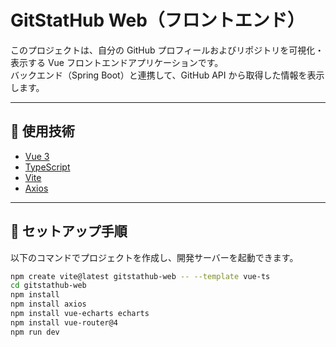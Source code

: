 # GitStatHub Web（フロントエンド）

このプロジェクトは、自分の GitHub プロフィールおよびリポジトリを可視化・表示する Vue フロントエンドアプリケーションです。  
バックエンド（Spring Boot）と連携して、GitHub API から取得した情報を表示します。

---

## 🔧 使用技術

- [Vue 3](https://vuejs.org/)
- [TypeScript](https://www.typescriptlang.org/)
- [Vite](https://vitejs.dev/)
- [Axios](https://axios-http.com/)

---

## 🚀 セットアップ手順

以下のコマンドでプロジェクトを作成し、開発サーバーを起動できます。

```bash
npm create vite@latest gitstathub-web -- --template vue-ts
cd gitstathub-web
npm install
npm install axios
npm install vue-echarts echarts
npm install vue-router@4
npm run dev